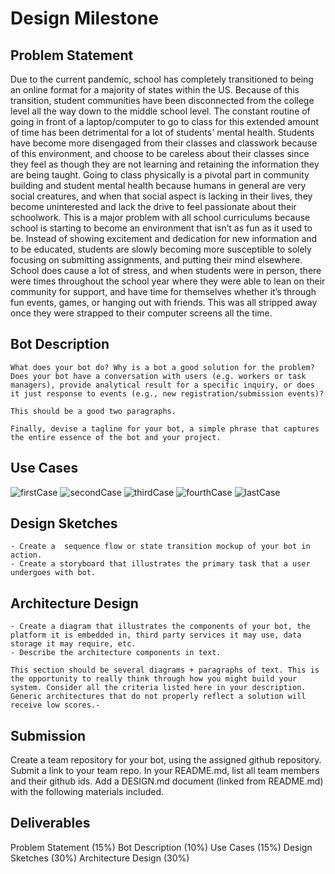 # Design Milestone

## Problem Statement

Due to the current pandemic, school has completely transitioned to being an online format for a majority of states within the US. Because of this transition, student communities have been disconnected from the college level all the way down to the middle school level. The constant routine of going in front of a laptop/computer to go to class for this extended amount of time has been detrimental for a lot of students' mental health. Students have become more disengaged from their classes and classwork because of this environment, and choose to be careless about their classes since they feel as though they are not learning and retaining the information they are being taught. Going to class physically is a pivotal part in community building and student mental health because humans in general are very social creatures, and when that social aspect is lacking in their lives, they become uninterested and lack the drive to feel passionate about their schoolwork. This is a major problem with all school curriculums because school is starting to become an environment that isn’t as fun as it used to be. Instead of showing excitement and dedication for new information and to be educated, students are slowly becoming more susceptible to solely focusing on submitting assignments, and putting their mind elsewhere. School does cause a lot of stress, and when students were in person, there were times throughout the school year where they were able to lean on their community for support, and have time for themselves whether it’s through fun events, games, or hanging out with friends. This was all stripped away once they were strapped to their computer screens all the time. 

## Bot Description

```
What does your bot do? Why is a bot a good solution for the problem? Does your bot have a conversation with users (e.g. workers or task managers), provide analytical result for a specific inquiry, or does it just response to events (e.g., new registration/submission events)?

This should be a good two paragraphs.

Finally, devise a tagline for your bot, a simple phrase that captures the entire essence of the bot and your project.
```

## Use Cases

![firstCase](SSW-345-Project\img\firstCase.PNG)
![secondCase](SSW-345-Project\img\secondCase.PNG)
![thirdCase](SSW-345-Project\img\thirdCase.PNG)
![fourthCase](SSW-345-Project\img\forthCase.PNG)
![lastCase](SSW-345-Project\img\lastCase.PNG)

## Design Sketches

```
- Create a  sequence flow or state transition mockup of your bot in action.
- Create a storyboard that illustrates the primary task that a user undergoes with bot.
```

## Architecture Design

```
- Create a diagram that illustrates the components of your bot, the platform it is embedded in, third party services it may use, data storage it may require, etc.
- Describe the architecture components in text.

This section should be several diagrams + paragraphs of text. This is the opportunity to really think through how you might build your system. Consider all the criteria listed here in your description. Generic architectures that do not properly reflect a solution will receive low scores.-
```

## Submission

Create a team repository for your bot, using the assigned github repository. Submit a link to your team repo. In your README.md, list all team members and their github ids. Add a DESIGN.md document (linked from README.md) with the following materials included.

## Deliverables

Problem Statement (15%)
Bot Description (10%)
Use Cases (15%)
Design Sketches (30%)
Architecture Design (30%)
